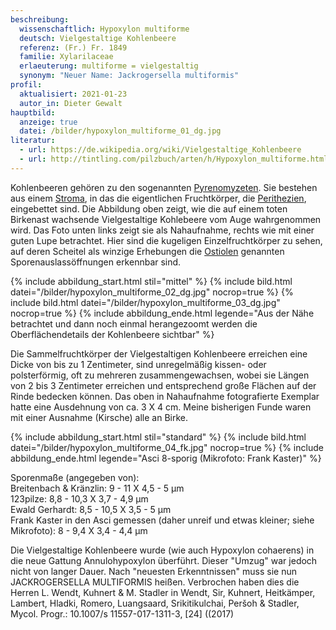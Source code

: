 ```yaml
---
beschreibung:
  wissenschaftlich: Hypoxylon multiforme
  deutsch: Vielgestaltige Kohlenbeere
  referenz: (Fr.) Fr. 1849
  familie: Xylarilaceae
  erlaeuterung: multiforme = vielgestaltig
  synonym: "Neuer Name: Jackrogersella multiformis"
profil:
  aktualisiert: 2021-01-23
  autor_in: Dieter Gewalt
hauptbild:
  anzeige: true
  datei: /bilder/hypoxylon_multiforme_01_dg.jpg
literatur:
  - url: https://de.wikipedia.org/wiki/Vielgestaltige_Kohlenbeere
  - url: http://tintling.com/pilzbuch/arten/h/Hypoxylon_multiforme.html
---
```

Kohlenbeeren gehören zu den sogenannten [Pyrenomyzeten](Pyrenomyzeten "Glossar"). Sie bestehen aus einem [Stroma](Stroma "Glossar"), in das die eigentlichen Fruchtkörper, die [Perithezien](Perithezien "Glossar"), eingebettet sind. Die Abbildung oben zeigt, wie die auf einem toten Birkenast wachsende Vielgestaltige Kohlebeere vom Auge wahrgenommen wird. Das Foto unten links zeigt sie als Nahaufnahme, rechts wie mit einer guten Lupe betrachtet. Hier sind die kugeligen Einzelfruchtkörper zu sehen, auf deren Scheitel als winzige Erhebungen die [Ostiolen](Ostiolen "Glossar") genannten Sporenauslassöffnungen erkennbar sind.

{% include abbildung_start.html stil="mittel" %}
{% include bild.html datei="/bilder/hypoxylon_multiforme_02_dg.jpg" nocrop=true %}
{% include bild.html datei="/bilder/hypoxylon_multiforme_03_dg.jpg" nocrop=true %}
{% include abbildung_ende.html legende="Aus der Nähe betrachtet und dann noch einmal herangezoomt werden die Oberflächendetails der Kohlenbeere sichtbar" %}

Die Sammelfruchtkörper der Vielgestaltigen Kohlenbeere erreichen eine Dicke von bis zu 1 Zentimeter, sind unregelmäßig kissen- oder polsterförmig, oft zu mehreren zusammengewachsen, wobei sie Längen von 2 bis 3 Zentimeter erreichen und entsprechend große Flächen auf der Rinde bedecken können. Das oben in Nahaufnahme fotografierte Exemplar hatte eine Ausdehnung von ca. 3 X 4 cm. Meine bisherigen Funde waren mit einer Ausnahme (Kirsche) alle an Birke.

{% include abbildung_start.html stil="standard" %}
{% include bild.html datei="/bilder/hypoxylon_multiforme_04_fk.jpg" nocrop=true %}
{% include abbildung_ende.html legende="Asci 8-sporig (Mikrofoto: Frank Kaster)" %}

Sporenmaße (angegeben von):\
Breitenbach & Kränzlin: 9 - 11 X 4,5 - 5 µm\
123pilze: 8,8 - 10,3 X 3,7 - 4,9 µm\
Ewald Gerhardt: 8,5 - 10,5 X 3,5 - 5 µm\
Frank Kaster in den Asci gemessen (daher unreif und etwas kleiner; siehe Mikrofoto):  8 - 9,4 X 3,4 - 4,4 µm

Die Vielgestaltige Kohlenbeere wurde (wie auch Hypoxylon cohaerens) in die neue Gattung Annulohypoxylon überführt. Dieser "Umzug" war jedoch nicht von langer Dauer. Nach "neuesten Erkenntnissen" muss sie nun JACKROGERSELLA MULTIFORMIS heißen. Verbrochen haben dies die Herren L. Wendt, Kuhnert & M. Stadler in Wendt, Sir, Kuhnert, Heitkämper, Lambert, Hladki, Romero, Luangsaard, Srikitikulchai, Peršoh & Stadler, Mycol. Progr.: 10.1007/s 11557-017-1311-3, \[24] ((2017)